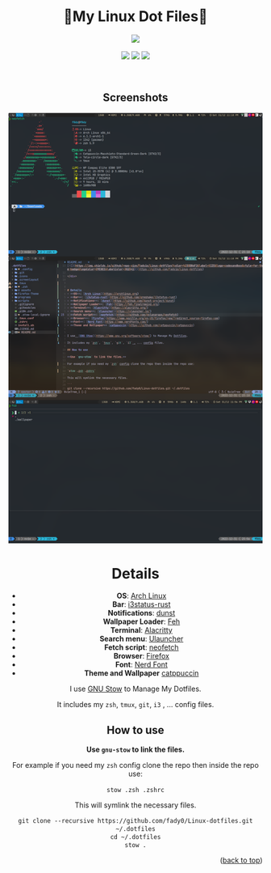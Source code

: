 <div align="center">

# 🌸**My Linux Dot Files**🌸

<img src="https://raw.githubusercontent.com/fady0/Linux-dotfiles/master/assets/dotfile.png">
<div align="center">

![](https://img.shields.io/github/last-commit/Fadyio/Linux-dotfiles?&style=for-the-badge&color=C9CBFF&logoColor=D9E0EE&labelColor=302D41)
![](https://img.shields.io/github/stars/Fadyio/Linux-dotfiles?style=for-the-badge&logo=starship&color=8bd5ca&logoColor=D9E0EE&labelColor=302D41)
[![](https://img.shields.io/github/repo-size/Fadyio/Linux-dotfiles?color=%23DDB6F2&label=SIZE&logo=codesandbox&style=for-the-badge&logoColor=D9E0EE&labelColor=302D41)](https://github.com/Fadyio/Linux-dotfiles)


<br/>

## Screenshots
![screen_1](/assets/ImagesShowcase.png)

</div>



# Details
- **OS**: [Arch Linux](https://archlinux.org)
- **Bar**: [i3status-rust](https://github.com/greshake/i3status-rust)
- **Notifications**: [dunst](https://github.com/dunst-project/dunst)
- **Wallpaper Loader**: [Feh](https://feh.finalrewind.org)
- **Terminal**: [Alacritty](https://alacritty.org/)
- **Search menu**: [Ulauncher](https://ulauncher.io/)
- **Fetch script**: [neofetch](https://github.com/dylanaraps/neofetch)
- **Browser**: [Firefox](https://www.mozilla.org/en-US/firefox/new/?redirect_source=firefox-com)
- **Font**: [Nerd Font](https://www.nerdfonts.com/)
- **Theme and Wallpaper** [catppuccin](https://github.com/catppuccin/catppuccin)


I use  [GNU Stow](https://www.gnu.org/software/stow/) to Manage My Dotfiles.

It includes my `zsh`, `tmux`, `git`, `i3` , ... config files.

## How to use

**Use `gnu-stow` to link the files.**

For example if you need my `zsh` config clone the repo then inside the repo use:

`stow .zsh .zshrc`

This will symlink the necessary files.

```
git clone --recursive https://github.com/fady0/Linux-dotfiles.git ~/.dotfiles
cd ~/.dotfiles
stow .
```
<p align="right">(<a href="#top">back to top</a>)</p>
